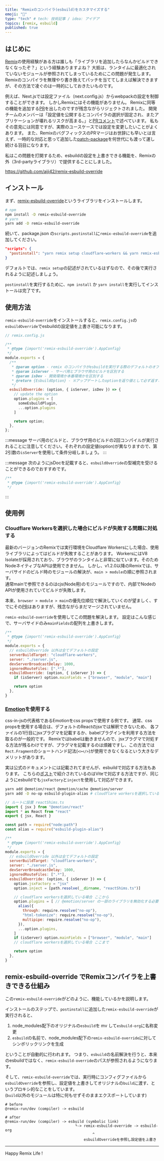 ```yaml
---
title: "Remixのコンパイラ(esbuild)をカスタマイズする"
emoji: "💽"
type: "tech" # tech: 技術記事 / idea: アイデア
topics: [remix, esbuild]
published: true
---
```


## はじめに

[Remix](https://remix.run/)の使用経験がある方は誰しも「ライブラリを追加したらなんかビルドできなくなったぞ？」という経験ありますよね？
大抵は、ランタイムに最適化されていないモジュールが参照されてしまっているためにこの問題が発生します。
Remixのコンパイラを無理やり書き換えてパッチを当ててしまえば解決できますが、その方法で凌ぐのは一時的にしておきたいものです。

例えば、Next.jsでは設定ファイル（next.config.js）からwebpackの設定を制御することができます。 しかしRemixにはその機能がありません。
Remixに同等の機能を追加する[PR](https://github.com/remix-run/remix/pull/2168)を出したのですが残念ながらリジェクトされました。
開発チームのメンバーは「設定値を公開するとコンパイラの選択が固定され、またアプリケーションが壊れるリスクが高まる。」と[PRコメント](https://github.com/remix-run/remix/pull/2168#issuecomment-1058193715)で述べています。
私もその意見には同意ですが、実際のユースケースでは設定を変更したいことがよくあります。
また、RemixのバグフィックスのPRマージはお世辞にも早いとは言えず、一時的な対応と思って追加した[patch-package](https://www.npmjs.com/package/patch-package)を何世代にも渡って運し続ける羽目になります。

私はこの問題を打開するため、esbuildの設定を上書きできる機能を、Remixの外（3rd-partyライブラリ）で提供することにしました。

https://github.com/aiji42/remix-esbuild-override

## インストール

まず、[remix-esbuild-override](https://github.com/aiji42/remix-esbuild-override)というライブラリをインストールします。
```bash
# npm
npm install -D remix-esbuild-override
# yarn 
yarn add -D remix-esbuild-override
```

続いて、package.json の`scripts.postinstall`に`remix-esbuild-override`を追加してください。
```json
"scripts": {
  "postinstall": "yarn remix setup cloudflare-workers && yarn remix-esbuild-override"
}
```
デフォルトでは、`remix setup`の記述がされているはずなので、その後で実行されるように記述しましょう。

`postinstall`を実行するために、`npm install` か `yarn install`を実行してインストールは完了です。

## 使用方法

`remix-esbuild-override`をインストールすると、`remix.config.js`の`esbuildOverride`でesbuildの設定値を上書き可能になります。  

```js
// remix.config.js

/**
 * @type {import('remix-esbuild-override').AppConfig}
 */
module.exports = {
  /**
   * @param option - remix のコンパイラがesbuildを実行する際のデフォルトのオプション値
   * @param isServer - サーバ用とブラウザ用のビルドを区別する
   * @param isDev - 開発環境か本番環境かを区別する
   * @return {EsbuildOption} - ※アップデートしたoptionを返り値として必ず返すこと
   */
  esbuildOverride: (option, { isServer, isDev }) => {
    // update the option
    option.plugins = [
      someEsbuildPlugin,
      ...option.plugins
    ]

    return option;
  },
};
```

:::message
サーバ用のビルドと、ブラウザ用のビルドの2回コンパイルが実行されることに注意してください。それぞれの設定値(option)が異なりますので、第2引数の`isServer`を使用して条件分岐しましょう。
:::

:::message
次のようにjsDocを記載すると、`esbuildOverride`の型補完を受けることができるのでおすすめです。
```js
/**
 * @type {import('remix-esbuild-override').AppConfig}
 */
```
:::

## 使用例

### Cloudflare Workersを選択した場合にビルドが失敗する問題に対処する

最新のバージョンのRemixでは実行環境をCloudflare Workersにした場合、使用ライブラリによってはビルドが失敗することがあります。
WorkersにはV8 Isolateが採用されており、ブラウザのランタイムと非常に似ています。そのためNodeネイティブなAPIは使用できません。
しかし、v1.2.0以降のRemixでは、サーバサイドのビルド時のモジュールの解決が、`main > module`の順に参照されます。  
通常mainで参照できるのはcjs(Node用)のモジュールですので、内部でNodeのAPIが使用されていてビルドが失敗します。

本来、`browser > module > main`の優先位順位で解決していくのが望ましく、すでにその[PR](https://github.com/remix-run/remix/pull/2076)はありますが、残念ながらまだマージされていません。

`remix-esbuild-override`を使用してこの問題を解決します。
設定はこんな感じで、サーバサイドのみ`mainFields`の配列を上書きします。
```js
/**
 * @type {import('remix-esbuild-override').AppConfig}
 */
module.exports = {
  // esbuildOverride 以外は全てデフォルトの設定
  serverBuildTarget: "cloudflare-workers",
  server: "./server.js",
  devServerBroadcastDelay: 1000,
  ignoredRouteFiles: [".*"],
  esbuildOverride: (option, { isServer }) => {
    if (isServer) option.mainFields = ["browser", "module", "main"]

    return option
  },
}
```

### [Emotion](https://emotion.sh/docs/introduction)を使用する

css-in-jsの代表格であるEmotionをcss propsで使用する例です。
通常、css propsを使用する場合は、デフォルトのReactのjsxでは解釈できないため、 各ファイルの1行目にjsxプラグマを記載するか、babelプラグインを利用する方法を取るのが一般的です。
Remixではbabelは動きませんので、jsxプラグマで対処する方法が残るわけですが、プラグマを記載するのは煩雑ですし、この方法では`Rect.Fragment`のショートハンド記法(`<></>`)が使用できなくなるという大きなデメリットがあります。

実は公式のドキュメントには記載されてませんが、esbuildで対応する方法もあります。
こちらの[ポスト](https://dev.to/ajitsinghkamal/using-emotionjs-with-vite-2ndj)で紹介されているのはViteで対応する方法ですが、同じようにesbuildでも`jsxFactory`と`inject`を使用して対応ができます。

```bash
yarn add @emotion/react @emotion/cache @emotion/server
yarn add -D no-op esbuild-plugin-alias # cloudflare workersを選択している場合はこちらも追加
```

```ts
// ルートに設置 reactShims.ts
import { jsx } from "@emotion/react"
import * as React from "react"
export { jsx, React }
```

```js
const path = require("node:path")
const alias = require("esbuild-plugin-alias")

/**
 * @type {import('remix-esbuild-override').AppConfig}
 */
module.exports = {
  // esbuildOverride 以外は全てデフォルトの設定
  serverBuildTarget: "cloudflare-workers",
  server: "./server.js",
  devServerBroadcastDelay: 1000,
  ignoredRouteFiles: [".*"],
  esbuildOverride: (option, { isServer }) => {
    option.jsxFactory = "jsx"
    option.inject = [path.resolve(__dirname, "reactShims.ts")]

    // cloudflare workersを選択している場合 ここから
    option.plugins = [ // @emotion/server の一部のライブラリを無効化する必要がある
      alias({
        through: require.resolve("no-op"),
        "html-tokenize": require.resolve("no-op"),
        multipipe: require.resolve("no-op"),
      }),
      ...option.plugins,
    ]
    if (isServer) option.mainFields = ["browser", "module", "main"]
    // cloudflare workersを選択している場合 ここまで

    return option
  },
}
```

## remix-esbuild-override でRemixコンパイラを上書きできる仕組み

この`remix-esbuild-override`がどのように、機能しているかを説明します。

インストールのステップで、`postinstall`に追加した`remix-esbuild-override`が実行されると、
1. node_modules配下のオリジナルの`esbuild`を mv して`esbuild-org`に名称変更
2. `esbuild`の名前で、node_modules配下の`remix-esbuild-override`に対してシンボリックリンクを生成

ということが自動的に行われます。
つまり、`esbuild`の名前解決を行うと、本来のesbuildではなく、`remix-esbuild-override`のパスが参照されるようになります。

そして、`remix-esbuild-override`では、実行時にコンフィグファイルから`esbuildOverride`を参照し、設定値を上書きしてオリジナルの`build`に渡す、というプロキシ的なことをしています。  
(`build`以外のモジュールは特に何もせずそのままエクスポートしています)

```
# before
@remix-run/dev (compiler) -> esbuild

# after
@remix-run/dev (compiler) -> esbuild (symbolic link)
                                └-> remix-esbuild-override -> esbuild-org
                                        ^
                                    esbuildOverrideを参照し設定値を上書き
```

---

Happy Remix Life !